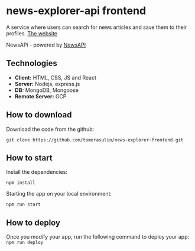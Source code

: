 # news-explorer-api frontend

A service where users can search for news articles and save them to their profiles.
[The website](https://news-explorer-api.students.nomoredomainssbs.ru)

NewsAPi - powered by [NewsAPI](https://newsapi.org/)

## Technologies
- **Client:** HTML, CSS, JS and React
- **Server:** Nodejs, express.js
- **DB:** MongoDB, Mongoose
- **Remote Server:** GCP 

## How to download

Download the code from the github:

`git clone https://github.com/tomerasulin/news-explorer-frontend.git`

## How to start

Install the dependencies:

`npm install`

Starting the app on your local environment:

`npm run start`

## How to deploy

Once you modify your app, run the following command to deploy your app:
`npm run deploy`
